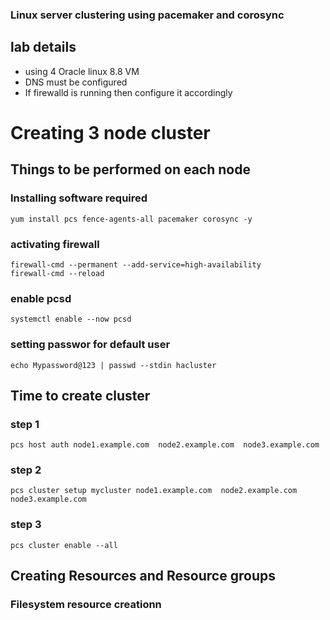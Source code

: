 ### Linux server clustering using pacemaker and corosync 

## lab details 

<ul>
  <li> using 4 Oracle linux 8.8 VM  </li>
  <li> DNS must be configured   </li>
  <li> If firewalld is running then configure it accordingly   </li>
</ul>

# Creating 3 node cluster 

## Things to be performed on each node 

### Installing software required

```
yum install pcs fence-agents-all pacemaker corosync -y 
```

### activating firewall

```
firewall-cmd --permanent --add-service=high-availability
firewall-cmd --reload
```

### enable pcsd 

```
systemctl enable --now pcsd
```

### setting passwor for default user

```
echo Mypassword@123 | passwd --stdin hacluster
```

## Time to create cluster 

### step 1 
```
pcs host auth node1.example.com  node2.example.com  node3.example.com 
```

### step 2 

```
pcs cluster setup mycluster node1.example.com  node2.example.com  node3.example.com
```

### step 3 

```
pcs cluster enable --all
```

## Creating Resources and Resource groups 

### Filesystem resource creationn 





